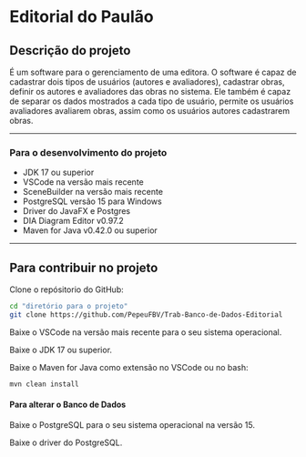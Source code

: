 # Editorial do Paulão

## Descrição do projeto
É um software para o gerenciamento de uma editora. O software é capaz de cadastrar dois tipos de usuários (autores e avaliadores), cadastrar obras, definir os autores e avaliadores das obras no sistema. Ele também é capaz de separar os dados mostrados a cada tipo de usuário, permite os usuários avaliadores avaliarem obras, assim como os usuários autores cadastrarem obras.

---
### Para o desenvolvimento do projeto
- JDK 17 ou superior
- VSCode na versão mais recente
- SceneBuilder na versão mais recente
- PostgreSQL versão 15 para Windows
- Driver do JavaFX e Postgres
- DIA Diagram Editor v0.97.2
- Maven for Java v0.42.0 ou superior

---
## Para contribuir no projeto
Clone o repósitorio do GitHub:
```bash
cd "diretório para o projeto"
git clone https://github.com/PepeuFBV/Trab-Banco-de-Dados-Editorial
```

Baixe o <a src="https://code.visualstudio.com/download"> VSCode </a> na versão mais recente para o seu sistema operacional.

Baixe o <a src="https://www.devmedia.com.br/instalacao-e-configuracao-do-pacote-java-jdk/23749"> JDK </a> 17 ou superior.

Baixe o Maven for Java como extensão no VSCode ou no bash:

````bash
mvn clean install
````

#### Para alterar o Banco de Dados
Baixe o <a src="https://www.postgresql.org/download/"> PostgreSQL </a> para o seu sistema operacional na versão 15.

Baixe o <a src="https://jdbc.postgresql.org/"> driver </a> do PostgreSQL.

